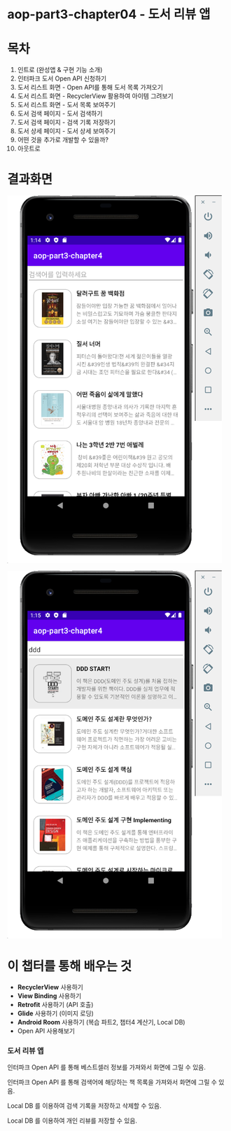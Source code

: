 # aop-part3-chapter04 -  도서 리뷰 앱

# 목차

1. 인트로 (완성앱 & 구현 기능 소개)
2. 인터파크 도서 Open API 신청하기
3. 도서 리스트 화면 - Open API를 통해 도서 목록 가져오기
4. 도서 리스트 화면 - RecyclerView 활용하여 아이템 그려보기
5. 도서 리스트 화면 - 도서 목록 보여주기
6. 도서 검색 페이지 - 도서 검색하기
7. 도서 검색 페이지 - 검색 기록 저장하기 
8. 도서 상세 페이지 - 도서 상세 보여주기
9. 어떤 것을 추가로 개발할 수 있을까?
10. 아웃트로



# 결과화면

![1](./screenshot/1.png)



![2](./screenshot/2.png)



# 이 챕터를 통해 배우는 것

- **RecyclerView** 사용하기
- **View Binding** 사용하기
- **Retrofit** 사용하기 (API 호출)
- **Glide** 사용하기 (이미지 로딩)
- **Android Room** 사용하기 (복습 파트2, 챕터4 계산기, Local DB)
- Open API 사용해보기



### 도서 리뷰 앱

인터파크 Open API 를 통해 베스트셀러 정보를 가져와서 화면에 그릴 수 있음.

인터파크 Open API 를 통해 검색어에 해당하는 책 목록을 가져와서 화면에 그릴 수 있음.

Local DB 를 이용하여 검색 기록을 저장하고 삭제할 수 있음.

Local DB 를 이용하여 개인 리뷰를 저장할 수 있음.
